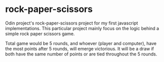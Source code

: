 # rock-paper-scissors

Odin project's rock-paper-scissors project for my first javascript implementations.
This particular project mainly focus on the logic behind a simple rock paper scissors game.

Total game would be 5 rounds, and whoever (player and computer), have the most points
after 5 rounds, will emerge victorious. It will be a draw if both have the same number of points
or are tied throughout the 5 rounds.
